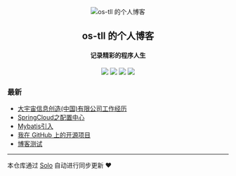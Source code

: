 <p align="center"><img alt="os-tll 的个人博客" src="https://static.b3log.org/images/brand/solo-32.png"></p><h2 align="center">
os-tll 的个人博客
</h2>

<h4 align="center">记录精彩的程序人生</h4>
<p align="center"><a title="os-tll 的个人博客" target="_blank" href="https://github.com/os-tll/solo-blog"><img src="https://img.shields.io/github/last-commit/os-tll/solo-blog.svg?style=flat-square&color=FF9900"></a>
<a title="GitHub repo size in bytes" target="_blank" href="https://github.com/os-tll/solo-blog"><img src="https://img.shields.io/github/repo-size/os-tll/solo-blog.svg?style=flat-square"></a>
<a title="Solo Version" target="_blank" href="https://github.com/b3log/solo/releases"><img src="https://img.shields.io/badge/solo-3.6.7-f1e05a.svg?style=flat-square&color=blueviolet"></a>
<a title="Hits" target="_blank" href="https://github.com/b3log/hits"><img src="https://hits.b3log.org/os-tll/solo-blog.svg"></a></p>

### 最新

* [大宇宙信息创造(中国)有限公司工作经历](https://www.supertll.xyz/articles/2019/11/17/1573973512872.html)
* [SpringCloud之配置中心](https://www.supertll.xyz/articles/2019/11/15/1573822211648.html)
* [Mybatis引入](https://www.supertll.xyz/articles/2019/11/11/1573439399177.html)
* [我在 GitHub 上的开源项目](https://www.supertll.xyz/my-github-repos)
* [博客测试](https://www.supertll.xyz/articles/2019/11/08/1573177082273.html)



---

本仓库通过 [Solo](https://github.com/b3log/solo) 自动进行同步更新 ❤️ 